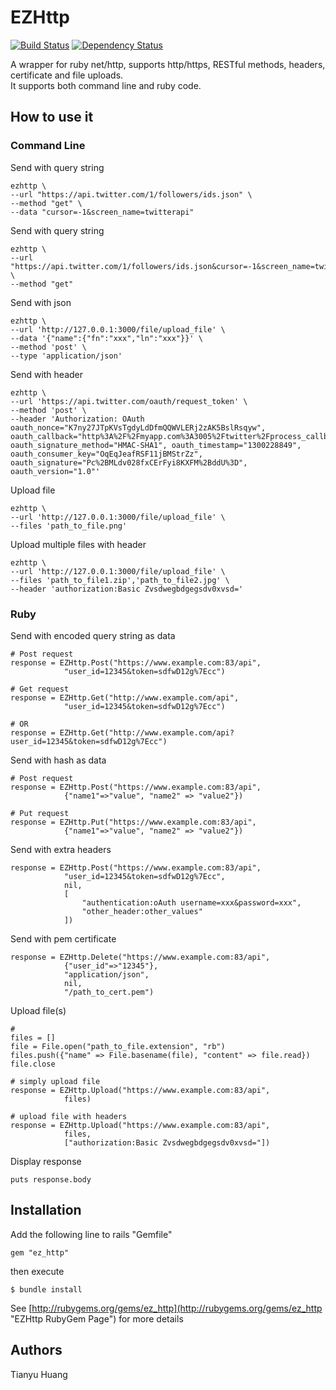 
# EZHttp

[![Build Status](https://travis-ci.org/tianhsky/EZHttp.png?branch=master)](https://travis-ci.org/tianhsky/EZHttp)
[![Dependency Status](https://gemnasium.com/tianhsky/EZHttp.png)](https://gemnasium.com/tianhsky/EZHttp)

A wrapper for ruby net/http, supports http/https, RESTful methods, headers, certificate and file uploads.     
It supports both command line and ruby code.   

## How to use it

### Command Line

Send with query string

	ezhttp \
	--url "https://api.twitter.com/1/followers/ids.json" \
	--method "get" \
	--data "cursor=-1&screen_name=twitterapi"

Send with query string

	ezhttp \
	--url "https://api.twitter.com/1/followers/ids.json&cursor=-1&screen_name=twitterapi" \
	--method "get" 

Send with json

	ezhttp \
	--url 'http://127.0.0.1:3000/file/upload_file' \
	--data '{"name":{"fn":"xxx","ln":"xxx"}}' \
	--method 'post' \
	--type 'application/json' 

Send with header

	ezhttp \
	--url 'https://api.twitter.com/oauth/request_token' \
	--method 'post' \	
	--header 'Authorization: OAuth oauth_nonce="K7ny27JTpKVsTgdyLdDfmQQWVLERj2zAK5BslRsqyw", oauth_callback="http%3A%2F%2Fmyapp.com%3A3005%2Ftwitter%2Fprocess_callback", oauth_signature_method="HMAC-SHA1", oauth_timestamp="1300228849", oauth_consumer_key="OqEqJeafRSF11jBMStrZz", oauth_signature="Pc%2BMLdv028fxCErFyi8KXFM%2BddU%3D", oauth_version="1.0"'


Upload file

	ezhttp \
	--url 'http://127.0.0.1:3000/file/upload_file' \
	--files 'path_to_file.png'

Upload multiple files with header

	ezhttp \
	--url 'http://127.0.0.1:3000/file/upload_file' \
	--files 'path_to_file1.zip','path_to_file2.jpg' \
	--header 'authorization:Basic Zvsdwegbdgegsdv0xvsd='

### Ruby

Send with encoded query string as data

	# Post request
	response = EZHttp.Post("https://www.example.com:83/api",
				"user_id=12345&token=sdfwD12g%7Ecc")

	# Get request
	response = EZHttp.Get("http://www.example.com/api",
				"user_id=12345&token=sdfwD12g%7Ecc")

	# OR
	response = EZHttp.Get("http://www.example.com/api?user_id=12345&token=sdfwD12g%7Ecc")

Send with hash as data
 
	# Post request
	response = EZHttp.Post("https://www.example.com:83/api",
				{"name1"=>"value", "name2" => "value2"})

	# Put request
	response = EZHttp.Put("https://www.example.com:83/api",
				{"name1"=>"value", "name2" => "value2"})

Send with extra headers

	response = EZHttp.Post("https://www.example.com:83/api",
				"user_id=12345&token=sdfwD12g%7Ecc",
				nil,
				[
					"authentication:oAuth username=xxx&password=xxx",
					"other_header:other_values"
				])

Send with pem certificate

	response = EZHttp.Delete("https://www.example.com:83/api",
				{"user_id"=>"12345"},
				"application/json",
				nil,
				"/path_to_cert.pem")

Upload file(s)

	# 
	files = []
	file = File.open("path_to_file.extension", "rb")
	files.push({"name" => File.basename(file), "content" => file.read})
	file.close

	# simply upload file
	response = EZHttp.Upload("https://www.example.com:83/api",
				files)

	# upload file with headers
	response = EZHttp.Upload("https://www.example.com:83/api",
				files,
				["authorization:Basic Zvsdwegbdgegsdv0xvsd="])

Display response

	puts response.body

## Installation

Add the following line to rails "Gemfile"    
  
	gem "ez_http"
  
then execute   

	$ bundle install  


See [http://rubygems.org/gems/ez_http](http://rubygems.org/gems/ez_http "EZHttp RubyGem Page") for more details   

## Authors

Tianyu Huang

